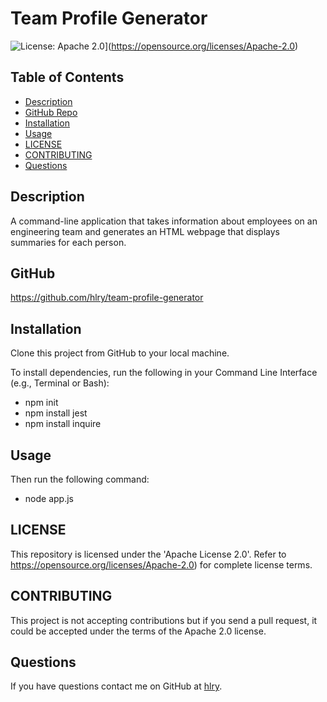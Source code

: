 # Team Profile Generator

![License: Apache 2.0](https://img.shields.io/badge/License-Apache%202.0-blue.svg)](https://opensource.org/licenses/Apache-2.0)

## Table of Contents
* [Description](#Description)
* [GitHub Repo](#GitHub)
* [Installation](#Installation)
* [Usage](#Usage)
* [LICENSE](#LICENSE)
* [CONTRIBUTING](#CONTRIBUTING)
* [Questions](#Questions)

## Description
A command-line application that takes information about employees on an engineering team and generates an HTML webpage that displays summaries for each person.

## GitHub
https://github.com/hlry/team-profile-generator

## Installation
Clone this project from GitHub to your local machine.

To install dependencies, run the following in your Command Line Interface (e.g., Terminal or Bash):
- npm init
- npm install jest
- npm install inquire

## Usage
Then run the following command:
- node app.js

## LICENSE
This repository is licensed under the 'Apache License 2.0'.
Refer to https://opensource.org/licenses/Apache-2.0) for complete license terms.

## CONTRIBUTING
This project is not accepting contributions but if you send a pull request, it could be accepted under the terms of the Apache 2.0 license.

## Questions

If you have questions contact me on GitHub at [hlry](https://github.com/hlry).